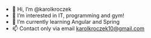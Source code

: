 - 👋 Hi, I’m @karolkroczek
- 👀 I’m interested in IT, programming and gym!
- 🌱 I’m currently learning Angular and Spring 
- 📫 Contact only via email karolkroczek10@gmail.com

<!---
karolkroczek/karolkroczek is a ✨ special ✨ repository because its `README.md` (this file) appears on your GitHub profile.
You can click the Preview link to take a look at your changes.
--->
